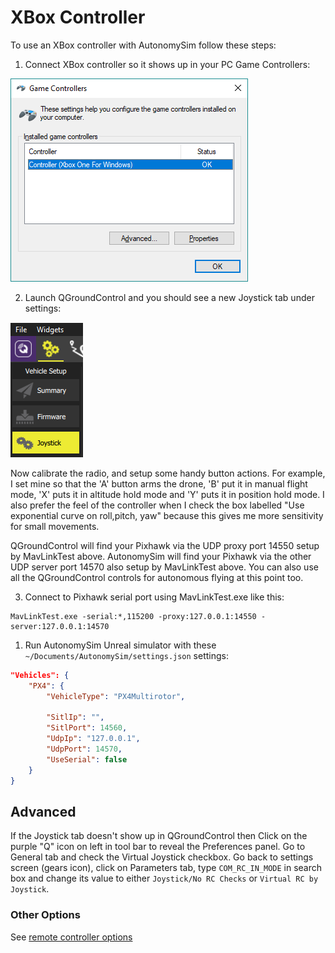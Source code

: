 # XBox Controller

To use an XBox controller with AutonomySim follow these steps:

1. Connect XBox controller so it shows up in your PC Game Controllers:

![Gamecontrollers](images/game_controllers.png)

2. Launch QGroundControl and you should see a new Joystick tab under settings:

![Gamecontrollers](images/qgc_joystick.png)

Now calibrate the radio, and setup some handy button actions.  For example, I set mine so that 
the 'A' button arms the drone, 'B' put it in manual flight mode, 'X' puts it in altitude hold mode
and 'Y' puts it in position hold mode.  I also prefer the feel of the controller when I check the
box labelled "Use exponential curve on roll,pitch, yaw" because this gives me more sensitivity for
small movements.

QGroundControl will find your Pixhawk via the UDP proxy port 14550 setup by MavLinkTest above.
AutonomySim will find your Pixhawk via the other UDP server port 14570 also setup by MavLinkTest above.
You can also use all the QGroundControl controls for autonomous flying at this point too.


3. Connect to Pixhawk serial port using MavLinkTest.exe like this:

```shell
MavLinkTest.exe -serial:*,115200 -proxy:127.0.0.1:14550 -server:127.0.0.1:14570
```

1. Run AutonomySim Unreal simulator with these `~/Documents/AutonomySim/settings.json` settings:

```json
"Vehicles": {
    "PX4": {
        "VehicleType": "PX4Multirotor",

        "SitlIp": "",
        "SitlPort": 14560,
        "UdpIp": "127.0.0.1",
        "UdpPort": 14570,
        "UseSerial": false
    }
}
```

## Advanced

If the Joystick tab doesn't show up in QGroundControl then Click on the purple "Q" icon on left in tool bar to reveal the Preferences panel. Go to General tab and check the Virtual Joystick checkbox.  Go back to settings screen (gears icon), click on Parameters tab,
type `COM_RC_IN_MODE` in search box and change its value to either `Joystick/No RC Checks` or `Virtual RC by Joystick`.

### Other Options

See [remote controller options](remote_control.md)
